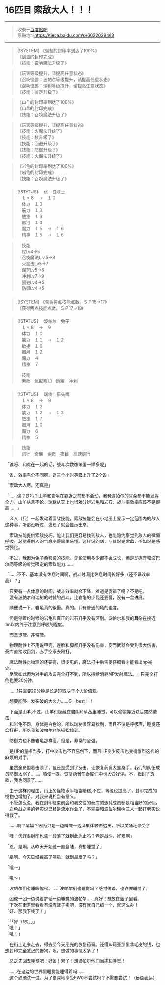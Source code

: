# 16匹目 索敌大人！！！  

---  

> 收录于[百度贴吧](https://tieba.baidu.com/f?kw=在vrmmo中当起了召唤士)    
> 原贴地址<https://tieba.baidu.com/p/6022029408>  

---  

> [!SYSTEM]
> 《蝙蝠的封印率到达了100%》  
> 《蝙蝠的封印完成》  
> 《技能：召唤魔法升级了》  


> 《玩家等级提升，请提高任意状态》  
> 《召唤怪兽：波帕尔等级提升，请提高任意状态》  
> 《召唤怪兽：瑞树等级提升，请提高任意状态》  
> 《技能：鉴定升级了》  


> 《山羊的封印率到达了100%》  
> 《山羊的封印完成》  
> 《技能：召唤魔法升级了》  


> 《玩家等级提升，请提高任意状态》  
> 《技能：火魔法升级了》  
> 《技能：杖升级了》  
> 《技能：回避升级了》  
> 《技能：防御升级了》  
> 《技能：火魔法升级了》  


> 《岩龟的封印率到达了100%》  
> 《岩龟的封印完成》  
> 《技能：召唤魔法升级了》  

##### 

> [!STATUS]
> 　优　召唤士  
> 　Ｌｖ８　→　１０  
> 　体力　１３  
> 　筋力　１３  
> 　敏捷　１３  
> 　器用　１３  
> 　魔力　１５　→　１６  
> 　精神　１５　→　１６  


> 　技能  
> 　杖Lv4→5  
> 　召喚魔法Lｖ5→8  
> 　火魔法Lv5→7  
> 　鑑定Lv5→6  
> 　冲刺Lv7→9  
> 　回避Lv4→5  
> 　防御Lv4→5  

##### 

> [!SYSTEM]
> 《获得两点技能点数。ＳＰ15→17》  
> 《获得两点技能点数。ＳＰ17→19》  

##### 


> [!STATUS]
> 　波帕尔　兔子  
> 　Ｌｖ８　→　９  
> 　体力　１０  
> 　筋力　１１　→　１２  
> 　敏捷　１８  
> 　器用　１２  
> 　魔力　４  
> 　精神　７  
>
> 　技能  
> 　索敵　気配察知　跳躍　冲刺  

##### 

> [!STATUS]
> 　瑞树　猫头鹰  
> 　Ｌｖ８　→　９  
> 　体力　１２  
> 　筋力　１２　→　１３  
> 　敏捷　１７  
> 　器用　１０  
> 　魔力　６  
> 　精神　５  


> 　技能  
> 　飛行　奇襲　索敵　夜目　高速飛行  


「诶呀、和优在一起的话，战斗次数像笨蛋一样多呢」  


「诶、效率完全不同啊。这三个小时等级上升了2个诶」  


「索敌大人啊。还真是」  


「……诶？是吗？山羊和岩龟在靠近之前都不会动，我和波帕尔的耳朵都不能发挥全力。山羊姑且不论，瑞树从天上也很难分辨岩龟和岩石、战斗率效率应该不是很高……」  


　３人（只）一起发动着索敌技能，索敌技能会在小地图上显示一定范围内的敌人这种事，听都没听过，发现了就会显示出来。  


　索敌技能提供索敌技巧，能让我们更容易找到敌人，也能隐约察觉到敌人的微弱呼吸。总觉得别人的气息变得简单易懂。这样说的话，与其说是索敌，不如说是感觉强化。  


　不过，我因为兔子桑套装的技能，无论使用多少都不会成长，但是却拥有和波巴尔同等级的听觉限定的索敌能力……  




「……不不、基本没有休息时间啊，战斗时间比休息时间长好多（还不算效率高）？」  


　只要有一点休息的时间，战斗效率就会下降，难道是我错了吗？不是吧。  
　没有波帕尔和瑞树的时候的战斗，比岩龟的步伐还要慢，没有一丝进展。  


　顺便说一下，岩龟真的很慢。真的。只有普通的龟的速度。  


　但是停着的时候的岩龟和真正的岩石几乎没有区别。波帕尔和我的耳朵在接近1m以内终于注意到呼吸的程度。  


　而且很硬。非常硬。  


　物理耐性上不用说甲壳，连脸和脚都几乎没有伤害，反而武器会受到很大伤害，泰库直接收回剑，赤手空拳去殴打。  


　魔法耐性比物理的还要高，很少见的，魔法打中后需要仔细看才能看出hp减少。  
　尽管如此因为对手的攻击完全打不到，所以持续消耗MP发射魔法。一只完全打倒也要20分钟。  


　……1只需要20分钟是长是短取决于个人价值观。  


　想要能够一发突破的大火力……Gーbeat！！  


　下面是山羊,不过，山羊们隐藏在岩阴和草丛里睡觉，可以偷偷靠近以后突然袭击。  
　和岩龟不同，身体是白色的，所以瑞树很容易找到，而且不仅是呼吸声，睡觉还会打鼾，所以我和波帕尔也能轻松找到。  


　防御力也不像岩龟那样高。但是，非常的坚强。  


　是HP的量相当多，打中攻击也不容易倒下，而且HP变少反击也变得激烈这样的麻烦的对手。  


　虽然全员围着击溃了，但还是受到了反击，让恢复药膏大显身手。我们的队伍成员防御太弱了……。顺便一提，恢复药膏在泰库们中也大受好评。不，收到了货款，我也同意了……  


　由于这样的理由，山上的怪物水平相当糟糕,不过，等级也提高了，封印完成的怪物也增加了，对我来说相当有意义。  
　不管怎么说，我在封印结束前会和我交往的泰库的派对成员都是相当好的家伙。  
　岩龟战之类的老实说已经是流水作业了，不需要和波帕尔瑞树三人一起打老实说得救了。  


　……啊？蝙蝠？因为只是一边叫喊一边以集体袭击这里，所以美味地领受了  


「哇！优好象封印也告一段落了就到此为止吗？老是战斗，好累啊」  


「恩，是啊。从昨天开始就一直登陆，真想睡觉了」  


「是啊。今天已经提高了等级，就到最后了吗？」  


「吡～」  


「吼～」  


　波帕尔们也睡眼惺忪。……波帕尔们也睡觉吗？感觉很累，也许要睡觉了。  


　团成一团一边说着梦话一边睡觉的波帕尔……真好！想放在篮子里看。  
　下次在街道里看看有没有篮子卖吧，没有就自己编一个，就这么办！  
「好、那我下线了！」  


「「「好（的）」」」  
「吡！」  
「吼！」  




　在街上走来走去，得去买今天用光的恢复药膏。还得从莉亚那里拿毛皮的钱，也想封印完全忘记的野狗，啊，想做的事情太多了！  


　总之先回去睡觉吧！好困！累了！想波帕尔他们当抱枕睡觉！  


　……在这边的世界里睡觉能睡得着吗……  
　这个必须试一试。为了更深地享受FWO不尝试吗？不需要尝试！（反语表达）  